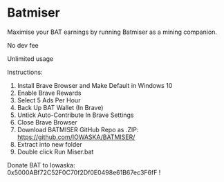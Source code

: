# Batmiser

Maximise your BAT earnings by running Batmiser as a mining companion.

No dev fee

Unlimited usage

Instructions:
1. Install Brave Browser and Make Default in Windows 10
2. Enable Brave Rewards
3. Select 5 Ads Per Hour
4. Back Up BAT Wallet (In Brave)
5. Untick Auto-Contribute In Brave Settings
6. Close Brave Browser
7. Download BATMISER GitHub Repo as .ZIP: https://github.com/IOWASKA/BATMISER/
8. Extract into new folder
9. Double click Run Miser.bat

Donate BAT to Iowaska: 0x5000ABf72C52F0C70f2Df0E0498e61B67ec3F6fF !
